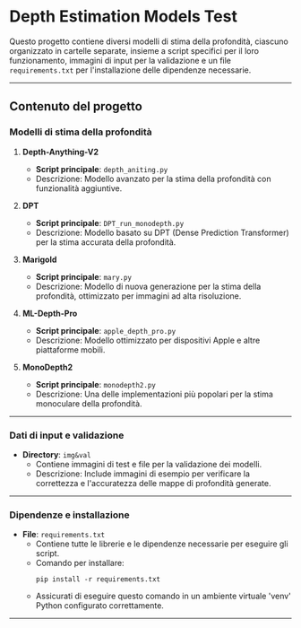 # Depth Estimation Models Test

Questo progetto contiene diversi modelli di stima della profondità, ciascuno organizzato in cartelle separate, insieme a script specifici per il loro funzionamento, immagini di input per la validazione e un file `requirements.txt` per l'installazione delle dipendenze necessarie.

---

## Contenuto del progetto

### **Modelli di stima della profondità**
1. **Depth-Anything-V2**
   - **Script principale**: `depth_aniting.py`
   - Descrizione: Modello avanzato per la stima della profondità con funzionalità aggiuntive.
   
2. **DPT**
   - **Script principale**: `DPT_run_monodepth.py`
   - Descrizione: Modello basato su DPT (Dense Prediction Transformer) per la stima accurata della profondità.

3. **Marigold**
   - **Script principale**: `mary.py`
   - Descrizione: Modello di nuova generazione per la stima della profondità, ottimizzato per immagini ad alta risoluzione.

4. **ML-Depth-Pro**
   - **Script principale**: `apple_depth_pro.py`
   - Descrizione: Modello ottimizzato per dispositivi Apple e altre piattaforme mobili.

5. **MonoDepth2**
   - **Script principale**: `monodepth2.py`
   - Descrizione: Una delle implementazioni più popolari per la stima monoculare della profondità.

---

### **Dati di input e validazione**
- **Directory**: `img&val`
  - Contiene immagini di test e file per la validazione dei modelli.
  - Descrizione: Include immagini di esempio per verificare la correttezza e l'accuratezza delle mappe di profondità generate.

---

### **Dipendenze e installazione**
- **File**: `requirements.txt`
  - Contiene tutte le librerie e le dipendenze necessarie per eseguire gli script.
  - Comando per installare:  
    ```
    pip install -r requirements.txt
    ```
  - Assicurati di eseguire questo comando in un ambiente virtuale 'venv' Python configurato correttamente.

---